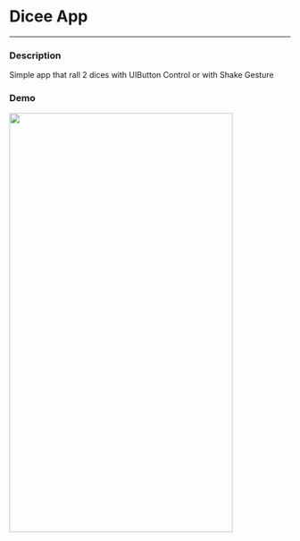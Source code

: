 # Dicee App

---

### Description 


Simple app that rall 2 dices with UIButton Control or with Shake Gesture


### Demo

<img src="https://i.imgur.com/fKWlfQE.gif" width="400" height="750" />
